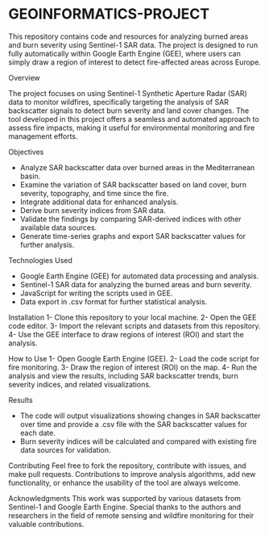 # GEOINFORMATICS-PROJECT

This repository contains code and resources for analyzing burned areas and burn severity using Sentinel-1 SAR data. The project is designed to run fully automatically within Google Earth Engine (GEE), where users can simply draw a region of interest to detect fire-affected areas across Europe.

Overview


The project focuses on using Sentinel-1 Synthetic Aperture Radar (SAR) data to monitor wildfires, specifically targeting the analysis of SAR backscatter signals to detect burn severity and land cover changes. The tool developed in this project offers a seamless and automated approach to assess fire impacts, making it useful for environmental monitoring and fire management efforts.

Objectives

- Analyze SAR backscatter data over burned areas in the Mediterranean basin.
- Examine the variation of SAR backscatter based on land cover, burn severity, topography, and time since the fire.
- Integrate additional data for enhanced analysis.
- Derive burn severity indices from SAR data.
- Validate the findings by comparing SAR-derived indices with other available data sources.
- Generate time-series graphs and export SAR backscatter values for further analysis.
  
Technologies Used
- Google Earth Engine (GEE) for automated data processing and analysis.
- Sentinel-1 SAR data for analyzing the burned areas and burn severity.
- JavaScript for writing the scripts used in GEE.
- Data export in .csv format for further statistical analysis.
  
Installation
1- Clone this repository to your local machine.
2- Open the GEE code editor.
3- Import the relevant scripts and datasets from this repository.
4- Use the GEE interface to draw regions of interest (ROI) and start the analysis.

How to Use
1- Open Google Earth Engine (GEE).
2- Load the code script for fire monitoring.
3- Draw the region of interest (ROI) on the map.
4- Run the analysis and view the results, including SAR backscatter trends, burn severity indices, and related visualizations.

Results
- The code will output visualizations showing changes in SAR backscatter over time and provide a .csv file with the SAR backscatter values for each date.
- Burn severity indices will be calculated and compared with existing fire data sources for validation.
  
Contributing
Feel free to fork the repository, contribute with issues, and make pull requests. Contributions to improve analysis algorithms, add new functionality, or enhance the usability of the tool are always welcome.

Acknowledgments
This work was supported by various datasets from Sentinel-1 and Google Earth Engine. Special thanks to the authors and researchers in the field of remote sensing and wildfire monitoring for their valuable contributions.
